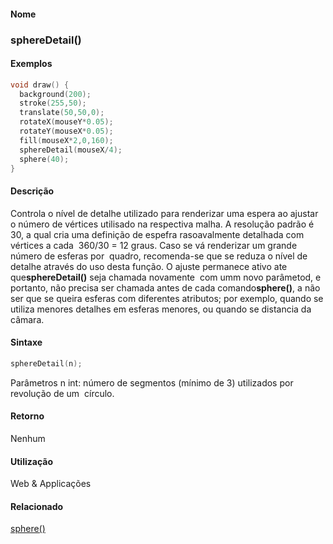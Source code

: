 
#### Nome
### sphereDetail()

#### Exemplos

```pde
void draw() { 
  background(200); 
  stroke(255,50); 
  translate(50,50,0); 
  rotateX(mouseY*0.05); 
  rotateY(mouseX*0.05); 
  fill(mouseX*2,0,160); 
  sphereDetail(mouseX/4); 
  sphere(40); 
} 

```

#### Descrição
Controla o nível de detalhe utilizado para
renderizar uma espera ao ajustar o número de vértices
utilisado na respectiva malha. A resolução padrão
é 30, a qual cria uma definição de espefra
rasoavalmente detalhada com vértices a cada  360/30 = 12
graus. Caso se vá renderizar um grande número de esferas
por  quadro, recomenda-se que se reduza o nível de detalhe
através do uso desta função. O ajuste permanece
ativo ate que**sphereDetail()** seja chamada novamente  com umm novo parâmetod, e portanto, não precisa ser chamada antes de cada comando**sphere()**,
a não ser que se queira esferas com diferentes atributos; por
exemplo, quando se utiliza menores detalhes em esferas menores, ou
quando se distancia da câmara.

#### Sintaxe
```pde
sphereDetail(n);

```
Parâmetros
n
int: número de segmentos (mínimo de 3) utilizados por revolução de um  círculo.

#### Retorno

	
Nenhum

#### Utilização

	
Web & Applicações

#### Relacionado
[sphere()](sphere_)

